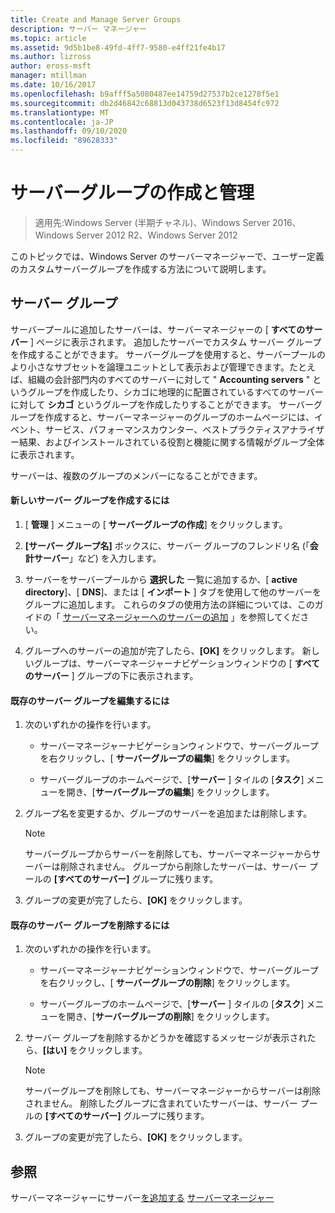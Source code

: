 ```yaml
---
title: Create and Manage Server Groups
description: サーバー マネージャー
ms.topic: article
ms.assetid: 9d5b1be8-49fd-4ff7-9580-e4ff21fe4b17
ms.author: lizross
author: eross-msft
manager: mtillman
ms.date: 10/16/2017
ms.openlocfilehash: b9afff5a5080487ee14759d27537b2ce1278f5e1
ms.sourcegitcommit: db2d46842c68813d043738d6523f13d8454fc972
ms.translationtype: MT
ms.contentlocale: ja-JP
ms.lasthandoff: 09/10/2020
ms.locfileid: "89628333"
---
```

# <a name="create-and-manage-server-groups"></a>サーバーグループの作成と管理

>適用先:Windows Server (半期チャネル)、Windows Server 2016、Windows Server 2012 R2、Windows Server 2012

このトピックでは、Windows Server のサーバーマネージャーで、ユーザー定義のカスタムサーバーグループを作成する方法について説明します。

## <a name="server-groups"></a><a name=BKMK_groups></a>サーバー グループ
サーバープールに追加したサーバーは、サーバーマネージャーの [ **すべてのサーバー** ] ページに表示されます。 追加したサーバーでカスタム サーバー グループを作成することができます。 サーバーグループを使用すると、サーバープールのより小さなサブセットを論理ユニットとして表示および管理できます。たとえば、組織の会計部門内のすべてのサーバーに対して " **Accounting servers** " というグループを作成したり、シカゴに地理的に配置されているすべてのサーバーに対して **シカゴ** というグループを作成したりすることができます。 サーバーグループを作成すると、サーバーマネージャーのグループのホームページには、イベント、サービス、パフォーマンスカウンター、ベストプラクティスアナライザー結果、およびインストールされている役割と機能に関する情報がグループ全体に表示されます。

サーバーは、複数のグループのメンバーになることができます。

#### <a name="to-create-a-new-server-group"></a>新しいサーバー グループを作成するには

1.  [ **管理** ] メニューの [ **サーバーグループの作成**] をクリックします。

2.  **[サーバー グループ名]** ボックスに、サーバー グループのフレンドリ名 (「**会計サーバー**」など) を入力します。

3.  サーバーをサーバープールから **選択した** 一覧に追加するか、[ **active directory**]、[ **DNS**]、または [ **インポート** ] タブを使用して他のサーバーをグループに追加します。 これらのタブの使用方法の詳細については、このガイドの「 [サーバーマネージャーへのサーバーの追加](add-servers-to-server-manager.md) 」を参照してください。

4.  グループへのサーバーの追加が完了したら、**[OK]** をクリックします。 新しいグループは、サーバーマネージャーナビゲーションウィンドウの [ **すべてのサーバー** ] グループの下に表示されます。

#### <a name="to-edit-an-existing-server-group"></a>既存のサーバー グループを編集するには

1.  次のいずれかの操作を行います。

    -   サーバーマネージャーナビゲーションウィンドウで、サーバーグループを右クリックし、[ **サーバーグループの編集**] をクリックします。

    -   サーバーグループのホームページで、[**サーバー** ] タイルの [**タスク**] メニューを開き、[**サーバーグループの編集**] をクリックします。

2.  グループ名を変更するか、グループのサーバーを追加または削除します。

    > [!NOTE]
    > サーバーグループからサーバーを削除しても、サーバーマネージャーからサーバーは削除されません。 グループから削除したサーバーは、サーバー プールの **[すべてのサーバー]** グループに残ります。

3.  グループの変更が完了したら、**[OK]** をクリックします。

#### <a name="to-delete-an-existing-server-group"></a>既存のサーバー グループを削除するには

1.  次のいずれかの操作を行います。

    -   サーバーマネージャーナビゲーションウィンドウで、サーバーグループを右クリックし、[ **サーバーグループの削除**] をクリックします。

    -   サーバーグループのホームページで、[**サーバー** ] タイルの [**タスク**] メニューを開き、[**サーバーグループの削除**] をクリックします。

2.  サーバー グループを削除するかどうかを確認するメッセージが表示されたら、**[はい]** をクリックします。

    > [!NOTE]
    > サーバーグループを削除しても、サーバーマネージャーからサーバーは削除されません。 削除したグループに含まれていたサーバーは、サーバー プールの **[すべてのサーバー]** グループに残ります。

3.  グループの変更が完了したら、**[OK]** をクリックします。

## <a name="see-also"></a>参照
サーバーマネージャーにサーバー[を追加する](add-servers-to-server-manager.md) 
[サーバーマネージャー](server-manager.md)



